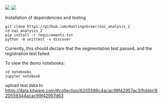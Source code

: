 [<img src="https://github.com/uncbiag/OAI_analysis_2/actions/workflows/selfhosted-action.yml/badge.svg">](https://github.com/uncbiag/OAI_analysis_2/actions)
[<img src="https://github.com/uncbiag/OAI_analysis_2/actions/workflows/github-hosted-action.yml/badge.svg">](https://github.com/uncbiag/OAI_analysis_2/actions)

Installation of dependencies and testing

```
git clone https://github.com/HastingsGreer/oai_analysis_2
cd oai_analysis_2
pip install -r requirements.txt
python -m unittest -v discover
```

Currently, this should declare that the segmentation test passed, and the registration test failed.

To view the demo notebooks:
```
cd notebooks
jupyter notebook
```


upload test data to https://data.kitware.com/#collection/6205586c4acac99f42957ac3/folder/620559344acac99f42957d63
